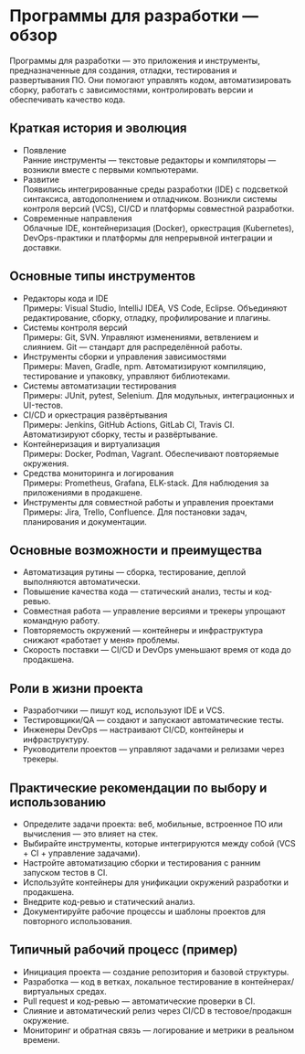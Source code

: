 # Программы для разработки — обзор

Программы для разработки — это приложения и инструменты, предназначенные для создания, отладки, тестирования и развертывания ПО. Они помогают управлять кодом, автоматизировать сборку, работать с зависимостями, контролировать версии и обеспечивать качество кода.

## Краткая история и эволюция
- Появление  
  Ранние инструменты — текстовые редакторы и компиляторы — возникли вместе с первыми компьютерами.  
- Развитие  
  Появились интегрированные среды разработки (IDE) с подсветкой синтаксиса, автодополнением и отладчиком. Возникли системы контроля версий (VCS), CI/CD и платформы совместной разработки.  
- Современные направления  
  Облачные IDE, контейнеризация (Docker), оркестрация (Kubernetes), DevOps-практики и платформы для непрерывной интеграции и доставки.

## Основные типы инструментов
- Редакторы кода и IDE  
  Примеры: Visual Studio, IntelliJ IDEA, VS Code, Eclipse. Объединяют редактирование, сборку, отладку, профилирование и плагины.  
- Системы контроля версий  
  Примеры: Git, SVN. Управляют изменениями, ветвлением и слиянием. Git — стандарт для распределённой работы.  
- Инструменты сборки и управления зависимостями  
  Примеры: Maven, Gradle, npm. Автоматизируют компиляцию, тестирование и упаковку, управляют библиотеками.  
- Системы автоматизации тестирования  
  Примеры: JUnit, pytest, Selenium. Для модульных, интеграционных и UI-тестов.  
- CI/CD и оркестрация развёртывания  
  Примеры: Jenkins, GitHub Actions, GitLab CI, Travis CI. Автоматизируют сборку, тесты и развёртывание.  
- Контейнеризация и виртуализация  
  Примеры: Docker, Podman, Vagrant. Обеспечивают повторяемые окружения.  
- Средства мониторинга и логирования  
  Примеры: Prometheus, Grafana, ELK-stack. Для наблюдения за приложениями в продакшене.  
- Инструменты для совместной работы и управления проектами  
  Примеры: Jira, Trello, Confluence. Для постановки задач, планирования и документации.

## Основные возможности и преимущества
- Автоматизация рутины — сборка, тестирование, деплой выполняются автоматически.  
- Повышение качества кода — статический анализ, тесты и код-ревью.  
- Совместная работа — управление версиями и трекеры упрощают командную работу.  
- Повторяемость окружений — контейнеры и инфраструктура снижают «работает у меня» проблемы.  
- Скорость поставки — CI/CD и DevOps уменьшают время от кода до продакшена.

## Роли в жизни проекта
- Разработчики — пишут код, используют IDE и VCS.  
- Тестировщики/QA — создают и запускают автоматические тесты.  
- Инженеры DevOps — настраивают CI/CD, контейнеры и инфраструктуру.  
- Руководители проектов — управляют задачами и релизами через трекеры.

## Практические рекомендации по выбору и использованию
- Определите задачи проекта: веб, мобильные, встроенное ПО или вычисления — это влияет на стек.  
- Выбирайте инструменты, которые интегрируются между собой (VCS + CI + управление задачами).  
- Настройте автоматизацию сборки и тестирования с ранним запуском тестов в CI.  
- Используйте контейнеры для унификации окружений разработки и продакшена.  
- Внедрите код-ревью и статический анализ.  
- Документируйте рабочие процессы и шаблоны проектов для повторного использования.

## Типичный рабочий процесс (пример)
- Инициация проекта — создание репозитория и базовой структуры.  
- Разработка — код в ветках, локальное тестирование в контейнерах/виртуальных средах.  
- Pull request и код-ревью — автоматические проверки в CI.  
- Слияние и автоматический релиз через CI/CD в тестовое/продакшн окружение.  
- Мониторинг и обратная связь — логирование и метрики в реальном времени.
